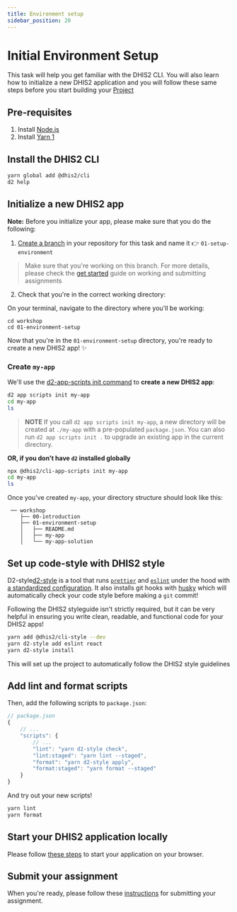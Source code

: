 ```yaml
---
title: Environment setup
sidebar_position: 20
---
```


# Initial Environment Setup

This task will help you get familiar with the DHIS2 CLI. You will also learn how to initialize a new DHIS2 application and you will follow these same steps before you start building your [Project](./07-project.md)

## Pre-requisites

1. Install [Node.js](https://nodejs.org/en/download/)
2. Install [Yarn 1](https://classic.yarnpkg.com/en/docs/install)

## Install the DHIS2 CLI

```sh
yarn global add @dhis2/cli
d2 help
```

## Initialize a new DHIS2 app

**Note:** Before you initialize your app, please make sure that you do the following:

1. [Create a branch](https://docs.github.com/en/github/collaborating-with-issues-and-pull-requests/creating-and-deleting-branches-within-your-repository#creating-a-branch) in your repository for this task and name it 👉 `01-setup-environment`
> Make sure that you're working on this branch. For more details, please check the [get started](./before-we-start/GET_STARTED.md#how-to-submit-assignments) guide on working and submitting assignments

2. Check that you're in the correct working directory:

On your terminal, navigate to the directory where you'll be working:

```
cd workshop
cd 01-environment-setup
```

Now that you're in the `01-environment-setup` directory, you're ready to create a new DHIS2 app! ✨

### Create `my-app`

We'll use the [d2-app-scripts init command](https://platform.dhis2.nu/#/scripts/init) to **create a new DHIS2 app**:

```sh
d2 app scripts init my-app
cd my-app
ls
```

> **NOTE** If you call `d2 app scripts init my-app`, a new directory will be created at `./my-app` with a pre-populated `package.json`.  You can also run `d2 app scripts init .` to upgrade an existing app in the current directory.

**OR, if you don't have `d2` installed globally**

```sh
npx @dhis2/cli-app-scripts init my-app
cd my-app
ls
```

Once you've created `my-app`, your directory structure should look like this:

```
 ── workshop
    ├── 00-introduction
    ├── 01-environment-setup
    │   ├── README.md
    │   ├── my-app
    │   └── my-app-solution
```

## Set up code-style with DHIS2 style

D2-style[d2-style](https://cli-style.dhis2.nu/) is a tool that runs [`prettier`](https://prettier.io/) and [`eslint`](https://eslint.org) under the hood with [a standardized configuration](https://github.com/dhis2/cli-style/tree/master/config/js).  It also installs git hooks with [husky](https://github.com/typicode/husky) which will automatically check your code style before making a `git` commit!

Following the DHIS2 styleguide isn't strictly required, but it can be very helpful in ensuring you write clean, readable, and functional code for your DHIS2 apps!

```sh
yarn add @dhis2/cli-style --dev
yarn d2-style add eslint react
yarn d2-style install
```

This will set up the project to automatically follow the DHIS2 style guidelines

## Add lint and format scripts

Then, add the following scripts to `package.json`:

```js
// package.json
{
    // ...
    "scripts": {
        // ...
        "lint": "yarn d2-style check",
        "lint:staged": "yarn lint --staged",
        "format": "yarn d2-style apply",
        "format:staged": "yarn format --staged"
    }
}
```

And try out your new scripts!

```sh
yarn lint
yarn format
```
## Start your DHIS2 application locally

Please follow [these steps](./before-we-start/GET_STARTED.md#start-your-dhis2-application-locally) to start your application on your browser.

## Submit your assignment

When you're ready, please follow these [instructions](./before-we-start/GET_STARTED.md#how-to-submit-assignments) for submitting your assignment.
